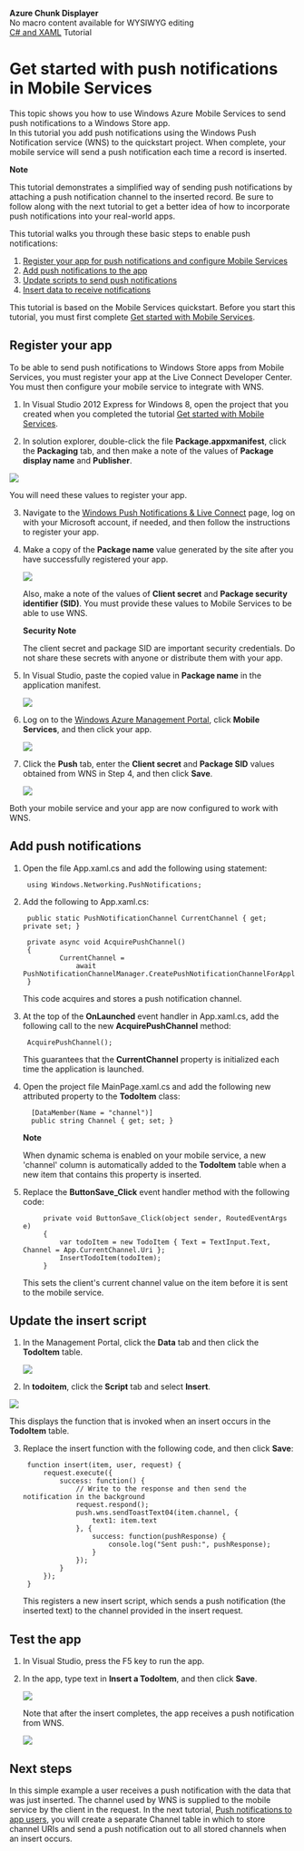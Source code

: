 <properties linkid="mobile-get-started-with-push-dotnet" urldisplayname="Mobile Services" headerexpose="" pagetitle="Get started with push notifications for Mobile Services in Windows Azure" metakeywords="Get started Windows Azure Mobile Services, mobile devices, Windows Push Notifications, Windows Azure, mobile, Windows 8, WinRT app" footerexpose="" metadescription="Get started using Windows Azure Mobile Services in your Windows Store apps." umbraconavihide="0" disquscomments="1"></properties>

<div class="umbMacroHolder" title="This is rendered content from macro" onresizestart="return false;" umbpageid="14799" ismacro="true" umb_chunkname="MobileArticleLeft" umb_chunkpath="devcenter/Menu" umb_macroalias="AzureChunkDisplayer" umb_hide="0" umb_modaltrigger="" umb_chunkurl="" umb_modalpopup="0"><!-- startUmbMacro --><span><strong>Azure Chunk Displayer</strong><br />No macro content available for WYSIWYG editing</span><!-- endUmbMacro --></div>

<div class="dev-center-os-selector">
  <a href="/en-us/develop/mobile/tutorials/get-started-with-push-dotnet/" title=".NET client version" class="current">C# and XAML</a>
<!--
  <a href="/en-us/develop/mobile/tutorials/get-started-with-push-js/" title="JavaScript client version">JavaScript and HTML</a>
-->
  <span>Tutorial</span>
</div>

# Get started with push notifications in Mobile Services

This topic shows you how to use Windows Azure Mobile Services to send push notifications to a Windows Store app.  
In this tutorial you add push notifications using the Windows Push Notification service (WNS) to the quickstart project. When complete, your mobile service will send a push notification each time a record is inserted.

   <div class="dev-callout"><b>Note</b>
   <p>This tutorial demonstrates a simplified way of sending push notifications by attaching a push notification channel to the inserted record. Be sure to follow along with the next tutorial to get a better idea of how to incorporate push notifications into your real-world apps.</p>
   </div>

This tutorial walks you through these basic steps to enable push notifications:

1. [Register your app for push notifications and configure Mobile Services]
2. [Add push notifications to the app]
3. [Update scripts to send push notifications]
4. [Insert data to receive notifications]

This tutorial is based on the Mobile Services quickstart. Before you start this tutorial, you must first complete [Get started with Mobile Services].

## <a name="register"></a>Register your app

To be able to send push notifications to Windows Store apps from Mobile Services, you must register your app at the Live Connect Developer Center. You must then configure your mobile service to integrate with WNS.

1. In Visual Studio 2012 Express for Windows 8, open the project that you created when you completed the tutorial [Get started with Mobile Services]. 

2. In solution explorer, double-click the file **Package.appxmanifest**, click the **Packaging** tab, and then make a note of the values of **Package display name** and **Publisher**. 

  ![][8]

  You will need these values to register your app.

3. Navigate to the [Windows Push Notifications & Live Connect] page, log on with your Microsoft account, if needed, and then follow the instructions to register your app.

4. Make a copy of the **Package name** value generated by the site after you have successfully registered your app.

   ![][9]

   Also, make a note of the values of **Client secret** and **Package security identifier (SID)**. You must provide these values to Mobile Services to be able to use WNS.

    <div class="dev-callout"><b>Security Note</b>
	<p>The client secret and package SID are important security credentials. Do not share these secrets with anyone or distribute them with your app.</p>
    </div>

4. In Visual Studio, paste the copied value in **Package name** in the application manifest.

   ![][10]

5. Log on to the [Windows Azure Management Portal], click **Mobile Services**, and then click your app.

   ![][2]

6. Click the **Push** tab, enter the **Client secret** and **Package SID** values obtained from WNS in Step 4, and then click **Save**.

   ![][3]

Both your mobile service and your app are now configured to work with WNS.

## <a name="add-push"></a>Add push notifications

1. Open the file App.xaml.cs and add the following using statement:

        using Windows.Networking.PushNotifications;

2. Add the following to App.xaml.cs:
	
        public static PushNotificationChannel CurrentChannel { get; private set; }

	    private async void AcquirePushChannel()
	    {
	            CurrentChannel =  
	                await PushNotificationChannelManager.CreatePushNotificationChannelForApplicationAsync();
        }

   This code acquires and stores a push notification channel.
    
3. At the top of the **OnLaunched** event handler in App.xaml.cs, add the following call to the new **AcquirePushChannel** method:

        AcquirePushChannel();

   This guarantees that the **CurrentChannel** property is initialized each time the application is launched.
		
4. Open the project file MainPage.xaml.cs and add the following new attributed property to the **TodoItem** class:

         [DataMember(Name = "channel")]
         public string Channel { get; set; }

    <div class="dev-callout"><b>Note</b>
	<p>When dynamic schema is enabled on your mobile service, a new 'channel' column is automatically added to the <strong>TodoItem</strong> table when a new item that contains this property is inserted.</p>
    </div>

5. Replace the **ButtonSave_Click** event handler method with the following code:

	        private void ButtonSave_Click(object sender, RoutedEventArgs e)
	        {
	            var todoItem = new TodoItem { Text = TextInput.Text, Channel = App.CurrentChannel.Uri };
	            InsertTodoItem(todoItem);
            }

   This sets the client's current channel value on the item before it is sent to the mobile service.

## <a name="update-scripts"></a>Update the insert script

1. In the Management Portal, click the **Data** tab and then click the **TodoItem** table. 

   ![][4]

2. In **todoitem**, click the **Script** tab and select **Insert**.
   
  ![][5]

   This displays the function that is invoked when an insert occurs in the **TodoItem** table.

3. Replace the insert function with the following code, and then click **Save**:

        function insert(item, user, request) {
            request.execute({
                success: function() {
                    // Write to the response and then send the notification in the background
                    request.respond();
                    push.wns.sendToastText04(item.channel, {
                        text1: item.text
                    }, {
                        success: function(pushResponse) {
                            console.log("Sent push:", pushResponse);
                        }
                    });
                }
            });
        }

   This registers a new insert script, which sends a push notification (the inserted text) to the channel provided in the insert request.

## <a name="test"></a>Test the app

1. In Visual Studio, press the F5 key to run the app.

2. In the app, type text in **Insert a TodoItem**, and then click **Save**.

    ![][6]

   Note that after the insert completes, the app receives a push notification from WNS.

   ![][7]

## <a name="next-steps"> </a>Next steps

In this simple example a user receives a push notification with the data that was just inserted. The channel used by WNS is supplied to the mobile service by the client in the request. In the next tutorial, [Push notifications to app users], you will create a separate Channel table in which to store channel URIs and send a push notification out to all stored channels when an insert occurs. 

<!-- Anchors. -->
[Register your app for push notifications and configure Mobile Services]: #register
[Update scripts to send push notifications]: #update-scripts
[Add push notifications to the app]: #add-push
[Insert data to receive notifications]: #test
[Next Steps]:#next-steps

<!-- Images. -->
[0]: ../Media/mobile-live-connect-apps-list.png
[1]: ../Media/mobile-live-connect-app-details.png
[2]: ../Media/mobile-services-selection.png
[3]: ../Media/mobile-push-tab.png
[4]: ../Media/mobile-portal-data-tables.png
[5]: ../Media/mobile-insert-script-push2.png
[6]: ../Media/mobile-quickstart-push1.png
[7]: ../Media/mobile-quickstart-push2.png
[8]: ../Media/mobile-app-manifest-initial.png
[9]: ../Media/mobile-app-wns-completed-push.png
[10]: ../Media/mobile-app-manifest-final.png

<!-- URLs. -->
[Windows Push Notifications & Live Connect]: http://go.microsoft.com/fwlink/?LinkID=257677
[My Apps dashboard]: http://go.microsoft.com/fwlink/?LinkId=262039
[Live SDK for Windows]: http://go.microsoft.com/fwlink/?LinkId=262253
[Get started with Mobile Services]: /en-us/develop/mobile/tutorials/get-started/#create-new-service
[Get started with data]: ./mobile-services-get-started-with-data-dotnet.md
[Get started with authentication]: ./mobile-services-get-started-with-users-dotnet.md
[Get started with push notifications]: ./mobile-services-get-started-with-push-dotnet.md
[Push notifications to app users]: ./mobile-services-push-notifications-to-app-users-dotnet.md
[Authorize users with scripts]: ./mobile-services-authorize-users-dotnet.md
[JavaScript and HTML]: ./mobile-services-get-started-with-push-js.md
[WindowsAzure.com]: http://www.windowsazure.com/
[Windows Azure Management Portal]: https://manage.windowsazure.com/